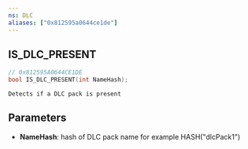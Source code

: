 ```yaml
---
ns: DLC
aliases: ["0x812595a0644ce1de"]
---
```

## IS_DLC_PRESENT

```c
// 0x812595A0644CE1DE
bool IS_DLC_PRESENT(int NameHash);
```

```
Detects if a DLC pack is present
```

## Parameters
* **NameHash**: hash of DLC pack name for example HASH("dlcPack1")
